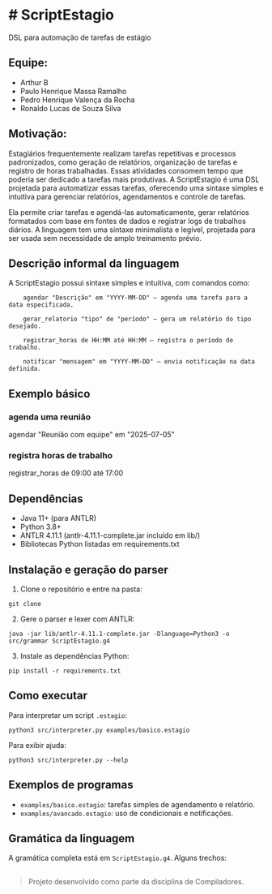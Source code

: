 # # ScriptEstagio

DSL para automação de tarefas de estágio

## Equipe:

- Arthur B
- Paulo Henrique Massa Ramalho
- Pedro Henrique Valença da Rocha
- Ronaldo Lucas de Souza Silva

## Motivação:
Estagiários frequentemente realizam tarefas repetitivas e processos padronizados,
como geração de relatórios, organização de tarefas e registro de horas trabalhadas.
Essas atividades consomem tempo que poderia ser dedicado a tarefas mais produtivas.
A ScriptEstagio é uma DSL projetada para automatizar essas tarefas, oferecendo uma
sintaxe simples e intuitiva para gerenciar relatórios, agendamentos e controle de
tarefas.

Ela permite criar tarefas e agendá-las automaticamente, gerar relatórios formatados
com base em fontes de dados e registrar logs de trabalhos diários. A linguagem tem
uma sintaxe minimalista e legível, projetada para ser usada sem necessidade de amplo
treinamento prévio.

## Descrição informal da linguagem

   A ScriptEstagio possui sintaxe simples e intuitiva, com comandos como:
```
    agendar "Descrição" em "YYYY-MM-DD" — agenda uma tarefa para a data especificada.

    gerar_relatorio "tipo" de "período" — gera um relatório do tipo desejado.

    registrar_horas de HH:MM até HH:MM — registra o período de trabalho.

    notificar "mensagem" em "YYYY-MM-DD" — envia notificação na data definida.
```
## Exemplo básico

### agenda uma reunião
agendar "Reunião com equipe" em "2025-07-05"
### registra horas de trabalho
registrar_horas de 09:00 até 17:00
## Dependências

- Java 11+ (para ANTLR)
- Python 3.8+
- ANTLR 4.11.1 (antlr-4.11.1-complete.jar incluído em lib/)
- Bibliotecas Python listadas em requirements.txt
## Instalação e geração do parser

1. Clone o repositório e entre na pasta:
```
git clone
```
2. Gere o parser e lexer com ANTLR:
```
java -jar lib/antlr-4.11.1-complete.jar -Dlanguage=Python3 -o src/grammar ScriptEstagio.g4
```
3. Instale as dependências Python:
```
pip install -r requirements.txt
```
## Como executar

Para interpretar um script `.estagio`:
``` 
python3 src/interpreter.py examples/basico.estagio 
```
Para exibir ajuda:
```
python3 src/interpreter.py --help
```

## Exemplos de programas
- `examples/basico.estagio`: tarefas simples de agendamento e relatório.
-   `examples/avancado.estagio`: uso de condicionais e notificações.
## Gramática da linguagem

A gramática completa está em `ScriptEstagio.g4`. Alguns trechos:
##

> Projeto desenvolvido como parte da disciplina de Compiladores.
